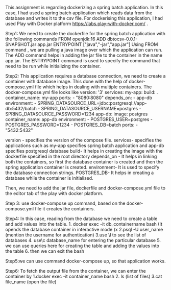 This assignment is regarding dockerizing a spring batch application. In this case, I had used a spring batch application which reads data from the database and writes it to the csv file.
For dockerising this application, I had used Play with Docker platform https://labs.play-with-docker.com/ .

Step1: We need to create the dockerfile for the spring batch application with the following commands
        FROM openjdk:16
        ADD dbtocsv-0.0.1-SNAPSHOT.jar app.jar
        ENTRYPOINT ["java","-jar","app.jar"]
 Using FROM command , we are pulling a java image over which the application can run. The ADD command helps in adding the jar file to the container in the name app.jar. The ENTRYPOINT command is used to specify the command that need to be run while initializing the container.
 
 Step2: This application requires a database connection, we need to create a container with database image. This done with the help of docker-compose.yml file which helps in dealing with multiple containers.
 The docker-compose.yml file looks like
                       version: '3'
                      services:
                       my-app:
                          build: .
                          container_name: my-app
                          ports:
                            - "8080:8080"
                          depends_on:
                            - app-db
                          environment:
                            - SPRING_DATASOURCE_URL=jdbc:postgresql://app-db:5432/batch
                            - SPRING_DATASOURCE_USERNAME=postgres
                            - SPRING_DATASOURCE_PASSWORD=1234
                       app-db:
                          image: postgres
                          container_name: app-db
                          environment:
                            - POSTGRES_USER=postgres
                            - POSTGRES_PASSWORD=1234
                            - POSTGRES_DB=batch
                          ports:
                            - "5432:5432"
                            
  version - specifies the version of the compose file.
  services- specifies the applications such as my-app specifies spring batch application and app-db specifies postgresql database
  build- It helps in creating the image with the dockerfile specified in the root directory
  depends_on - It helps in linking both the containers, so first the database container is created and then the spring application container is created.
  environment- It is used to specify the database connection strings.
  POSTGRES_DB- It helps in creating a database while the container is initialised.
  
  Then, we need to add the jar file, dockerfile and docker-compose.yml file to the editor tab of the play with docker platform.
  
Step 3: use docker-compose up command, based on the docker-compose.yml file it creates the containers.

Step4: In this case, reading from the database we need to create a table and add values into the table.
      1. docker exec -it db_containername bash (It opends the database container in interactive mode )x
      2.psql -U user_name (mention the username for authentication)
      3.use \l to see the list of databases
      4. use\c database_name for entering the particular database
      5. we can use queries here for creating the table and adding the values into the table
      6. then we can exit the bash
      
Step5:we can use command docker-compose up, so that application works.

Step6: To fetch the output file from the container, we can enter the container by
    1.docker exec -it container_name bash
    2. ls (list of files)
    3.cat file_name (open the file)
    
  
